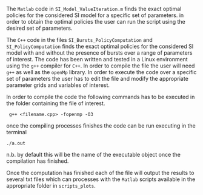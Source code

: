 The `Matlab` code in `SI_Model_ValueIteration.m` finds the exact optimal policies for the considered SI model for a specific set of parameters. in order to obtain the optimal policies the user can run the script using the desired set of parameters.

The `C++` code in the files `SI_Bursts_PolicyComputation` and `SI_PolicyComputation` finds the exact optimal policies for the considered SI model with and without the presence of bursts over a range of parameters of interest.
The code has been written and tested in a Linux environment using the `g++` compiler for `C++`.
In order to compile the file the user will need `g++` as well as the `openMp` library. In order to execute the code over a specific set of parameters the user has to edit the file and modify the appropriate parameter grids and variables of interest.


In order to compile the code the following commands has to be executed in the folder containing the file of interest.

``` g++ <filename.cpp> -fopenmp -O3```

once the compiling processes finishes the code can be run executing in the terminal

```./a.out ```

n.b. by default this will be the name of the executable object once the compilation has finished.

Once the computation has finished each of the file will output the results to several txt files which can processes with the `Matlab` scripts available in the appropriate folder in `scripts_plots`.
